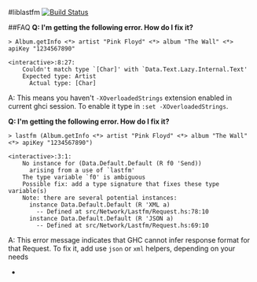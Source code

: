 #liblastfm
[![Build Status](https://secure.travis-ci.org/supki/haskell-liblastfm.png?branch=develop)](http://travis-ci.org/supki/haskell-liblastfm)

##FAQ
**Q: I'm getting the following error. How do I fix it?**
```
> Album.getInfo <*> artist "Pink Floyd" <*> album "The Wall" <*> apiKey "1234567890"

<interactive>:8:27:
    Couldn't match type `[Char]' with `Data.Text.Lazy.Internal.Text'
    Expected type: Artist
      Actual type: [Char]
```
A: This means you haven't `-XOverloadedStrings` extension enabled in current ghci session.
To enable it type in `:set -XOverloadedStrings`.

**Q: I'm getting the following error. How do I fix it?**
```
> lastfm (Album.getInfo <*> artist "Pink Floyd" <*> album "The Wall" <*> apiKey "1234567890")

<interactive>:3:1:
    No instance for (Data.Default.Default (R f0 'Send))
      arising from a use of `lastfm'
    The type variable `f0' is ambiguous
    Possible fix: add a type signature that fixes these type variable(s)
    Note: there are several potential instances:
      instance Data.Default.Default (R 'XML a)
        -- Defined at src/Network/Lastfm/Request.hs:78:10
      instance Data.Default.Default (R 'JSON a)
        -- Defined at src/Network/Lastfm/Request.hs:69:10
```
A: This error message indicates that GHC cannot infer response format for that Request. 
To fix it, add use `json` or `xml` helpers, depending on your needs

-
